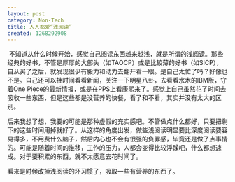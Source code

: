 ```yaml
---
layout: post
category: Non-Tech
title: 人人都爱“浅阅读”
created: 1268292908
---
```

<p class="rteleft">&nbsp;不知道从什么时候开始，感觉自己阅读东西越来越浅，就是所谓的<a href="http://baike.baidu.com/view/320751.htm">浅阅读</a>。那些经典的好书，不管是厚厚的大部头（如TAOCP）或是比较薄的好书（如SICP），自从买了之后，就发现很少有毅力和动力去翻开看一眼。是自己太忙了吗？好像也不是。自己还可以抽时间看看新闻，关注一下明星八卦，去看看水木的IBM版，守着One Piece的最新情报，或是在PPS上看康熙来了。感觉上自己虽然花了时间去吸收一些东西，但是这些都是没营养的快餐，看了和不看，其实并没有太大的区别。</p>


<p class="rteleft">后来我想了想，我要的可能是那种虚假的充实感吧。不管做点什么都好，只要把剩下的这些时间用掉就好了。从这样的角度出发，做些浅阅读明显要比深度阅读要容易得多，不用费什么脑子，然后内心也不会有很强的负罪感，毕竟还是做了点事情的。可能是随着时间的推移，工作的压力，人都会变得比较浮躁吧，什么都想速成。对于要积累的东西，就不太愿意去花时间了。</p>


<p class="rteleft">看来是时候改掉浅阅读的坏习惯了，吸取一些有营养的东西了。</p>

